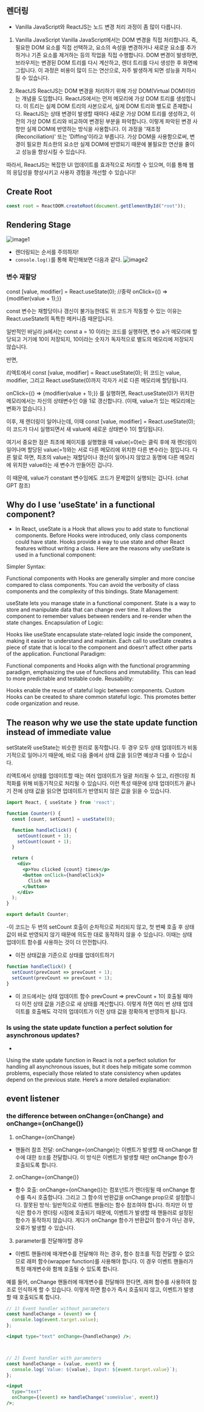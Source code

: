 ## 렌더링
- Vanilla JavaScript와 ReactJS는 노드 변경 처리 과정이 좀 많이 다릅니다.

1. Vanilla JavaScript
Vanilla JavaScript에서는 DOM 변경을 직접 처리합니다. 즉, 필요한 DOM 요소를 직접 선택하고, 요소의 속성을 변경하거나 새로운 요소를 추가하거나 기존 요소를 제거하는 등의 작업을 직접 수행합니다.
DOM 변경이 발생하면, 브라우저는 변경된 DOM 트리를 다시 계산하고, 렌더 트리를 다시 생성한 후 화면에 그립니다. 이 과정은 비용이 많이 드는 연산으로, 자주 발생하게 되면 성능을 저하시킬 수 있습니다.

2. ReactJS
ReactJS는 DOM 변경을 처리하기 위해 가상 DOM(Virtual DOM)이라는 개념을 도입합니다. ReactJS에서는 먼저 메모리에 가상 DOM 트리를 생성합니다. 이 트리는 실제 DOM 트리의 사본으로서, 실제 DOM 트리와 별도로 존재합니다.
ReactJS는 상태 변경이 발생할 때마다 새로운 가상 DOM 트리를 생성하고, 이전의 가상 DOM 트리와 비교하여 변경된 부분을 파악합니다. 이렇게 파악된 변경 사항만 실제 DOM에 반영하는 방식을 사용합니다. 이 과정을 '재조정(Reconciliation)' 또는 'Diffing'이라고 부릅니다.
가상 DOM을 사용함으로써, 변경이 필요한 최소한의 요소만 실제 DOM에 반영되기 때문에 불필요한 연산을 줄이고 성능을 향상시킬 수 있습니다.

따라서, ReactJS는 복잡한 UI 업데이트를 효과적으로 처리할 수 있으며, 이를 통해 웹의 응답성을 향상시키고 사용자 경험을 개선할 수 있습니다!

## Create Root
```jsx
const root = ReactDOM.createRoot(document.getElementById("root"));
```
## Rendering Stage
![image1](./img/image1.png)
- 렌더링되는 순서를 주의하자!
- ```console.log()```를 통해 확인해보면 다음과 같다.
![image2](./img/image2.png)

### 변수 재할당
const [value, modifier] = React.useState(0);
//중략
onClick={() => {modifier(value + 1);}}

const 변수는 재할당이나 갱신이 불가능한데도
위 코드가 작동할 수 있는 이유는 React.useState의 독특한 메커니즘 때문입니다.

일반적인 바닐라 js에서는
const a = 10
이라는 코드를 실행하면, 변수 a가 메모리에 할당되고 거기에 10이 저장되지, 10이라는 숫자가 독자적으로 별도의 메모리에 저장되지 않습니다.

반면,

리엑트에서
const [value, modifier] = React.useState(0);
위 코드는 value, modifier, 그리고 React.useState(0)까지
각자가 서로 다른 메모리에 할당됩니다.


onClick={() => {modifier(value + 1);}}
를 실행하면,
React.useState(0)가 위치한 메모리에서는 자신의 상태변수인 0을 1로 갱신합니다.
(이때, value가 있는 메모리에는 변화가 없습니다.)

이후, 재 렌더링이 일어나는데,
이때
const [value, modifier] = React.useState(0);
이 코드가 다시 실행되면서
새 value에 새로운 상태변수 1이 할당됩니다.

여기서 중요한 점은
최초에 페이지를 실행했을 때
value(=0)e는
클릭 후에 재 렌더링이 일어나며 할당된 value(=1)와는
서로 다른 메모리에 위치한 다른 변수라는 점입니다.
다른 말로 하면, 최초의 value는 재할당이나 갱신이
일어나지 않았고
동명에 다른 메모리에 위치한 value라는 새 변수가
만들어진 겁니다.

이 때문에, value가 constant 변수임에도
코드가 문제없이 실행되는 겁니다.
(chat GPT 참조)

## Why do I use 'useState' in a functional component?
- In React, useState is a Hook that allows you to add state to functional components. Before Hooks were introduced, only class components could have state. Hooks provide a way to use state and other React features without writing a class. Here are the reasons why useState is used in a functional component:

Simpler Syntax:

Functional components with Hooks are generally simpler and more concise compared to class components.
You can avoid the verbosity of class components and the complexity of this bindings.
State Management:

useState lets you manage state in a functional component. State is a way to store and manipulate data that can change over time.
It allows the component to remember values between renders and re-render when the state changes.
Encapsulation of Logic:

Hooks like useState encapsulate state-related logic inside the component, making it easier to understand and maintain.
Each call to useState creates a piece of state that is local to the component and doesn't affect other parts of the application.
Functional Paradigm:

Functional components and Hooks align with the functional programming paradigm, emphasizing the use of functions and immutability.
This can lead to more predictable and testable code.
Reusability:

Hooks enable the reuse of stateful logic between components. Custom Hooks can be created to share common stateful logic.
This promotes better code organization and reuse.

## The reason why we use the state update function instead of immediate value

setState와 useState는 비슷한 원리로 동작합니다. 두 경우 모두 상태 업데이트가 비동기적으로 일어나기 때문에, 바로 다음 줄에서 상태 값을 읽으면 예상과 다를 수 있습니다.

리액트에서 상태를 업데이트할 때는 여러 업데이트가 일괄 처리될 수 있고, 리렌더링 최적화를 위해 비동기적으로 처리될 수 있습니다. 이런 특성 때문에 상태 업데이트가 끝나기 전에 상태 값을 읽으면 업데이트가 반영되지 않은 값을 읽을 수 있습니다.

```jsx
import React, { useState } from 'react';

function Counter() {
  const [count, setCount] = useState(0);

  function handleClick() {
    setCount(count + 1);
    setCount(count + 1);
  }

  return (
    <div>
      <p>You clicked {count} times</p>
      <button onClick={handleClick}>
        Click me
      </button>
    </div>
  );
}

export default Counter;
```
-이 코드는 두 번의 setCount 호출이 순차적으로 처리되지 않고, 첫 번째 호출 후 상태 값이 바로 반영되지 않기 때문에 의도한 대로 동작하지 않을 수 있습니다. 이때는 상태 업데이트 함수를 사용하는 것이 더 안전합니다.
- 이전 상태값을 기준으로 상태를 업데이트하기
```jsx
function handleClick() {
  setCount(prevCount => prevCount + 1);
  setCount(prevCount => prevCount + 1);
}
```
- 이 코드에서는 상태 업데이트 함수 prevCount => prevCount + 1이 호출될 때마다 이전 상태 값을 기준으로 새 상태를 계산합니다. 이렇게 하면 여러 번 상태 업데이트를 호출해도 각각의 업데이트가 이전 상태 값을 정확하게 반영하게 됩니다.


### Is using the state update function a perfect solution for asynchronous updates?
- 
Using the state update function in React is not a perfect solution for handling all asynchronous issues, but it does help mitigate some common problems, especially those related to state consistency when updates depend on the previous state. Here’s a more detailed explanation:

## event listener
### the difference between onChange={onChange} and onChange={onChange()}
1. onChange={onChange}
- 핸들러 참조 전달: onChange={onChange}는 이벤트가 발생할 때 onChange 함수에 대한 ```참조```를 전달합니다. 이 방식은 이벤트가 발생할 때만 onChange 함수가 호출되도록 합니다.
2. onChange={onChange()}
- 함수 호출: onChange={onChange()}는 컴포넌트가 렌더링될 때 onChange 함수를 즉시 호출합니다. 그리고 그 함수의 반환값을 onChange prop으로 설정합니다.
잘못된 방식: 일반적으로 이벤트 핸들러는 함수 참조여야 합니다. 하지만 이 방식은 함수가 렌더링 시점에 호출되기 때문에, 이벤트가 발생할 때 핸들러로 설정된 함수가 동작하지 않습니다. 게다가 onChange 함수가 반환값이 함수가 아닌 경우, 오류가 발생할 수 있습니다.

3. parameter를 전달해야할 경우
- 이벤트 핸들러에 매개변수를 전달해야 하는 경우, 함수 참조를 직접 전달할 수 없으므로 래퍼 함수(wrapper function)를 사용해야 합니다. 이 경우 이벤트 핸들러가 특정 매개변수와 함께 호출될 수 있도록 합니다.

예를 들어, onChange 핸들러에 매개변수를 전달해야 한다면, 래퍼 함수를 사용하여 참조로 인식하게 할 수 있습니다. 이렇게 하면 함수가 즉시 호출되지 않고, 이벤트가 발생할 때 호출되도록 합니다.
```jsx
// 1) Event handler without parameters
const handleChange = (event) => {
  console.log(event.target.value);
};

<input type="text" onChange={handleChange} />;



// 2) Event handler with parameters 
const handleChange = (value, event) => {
  console.log(`Value: ${value}, Input: ${event.target.value}`);
};

<input
  type="text"
  onChange={(event) => handleChange('someValue', event)}
/>;

```
